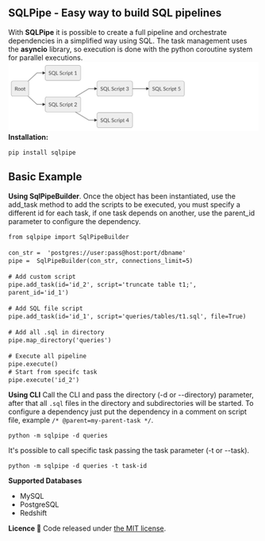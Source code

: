 ## SQLPipe - Easy way to build SQL pipelines

With **SQLPipe** it is possible to create a full pipeline and orchestrate dependencies in a simplified way using SQL. The task management uses the **asyncio** library, so execution is done with the python coroutine system for parallel executions.
![image](https://raw.githubusercontent.com/mariotaddeucci/sqlpipe/master/assets/diagram.png)
**Installation:** 

    pip install sqlpipe

## Basic Example
**Using SqlPipeBuilder**. 
Once the object has been instantiated, use the add_task method to add the scripts to be executed, you must specify a different id for each task, if one task depends on another, use the parent_id parameter to configure the dependency.

	from sqlpipe import SqlPipeBuilder

	con_str =  'postgres://user:pass@host:port/dbname'
	pipe =  SqlPipeBuilder(con_str, connections_limit=5)
  
	# Add custom script
	pipe.add_task(id='id_2', script='truncate table t1;', parent_id='id_1')
  
	# Add SQL file script
	pipe.add_task(id='id_1', script='queries/tables/t1.sql', file=True)
  
	# Add all .sql in directory
	pipe.map_directory('queries')
	
	# Execute all pipeline
	pipe.execute()
	# Start from specifc task
	pipe.execute('id_2')
	
**Using CLI**
Call the CLI and pass the directory (-d or --directory) parameter, after that all `.sql` files in the directory and subdirectories will be started. To configure a dependency just put the dependency in a comment on script file, example `/* @parent=my-parent-task */`.

    python -m sqlpipe -d queries
It's possible to call specific task passing the task parameter (-t or --task).

    python -m sqlpipe -d queries -t task-id


**Supported Databases**
 - MySQL
 - PostgreSQL
 - Redshift

**Licence 📜**
Code released under [the MIT license](https://github.com/mariotaddeucci/sqlpipe/blob/master/LICENSE).
